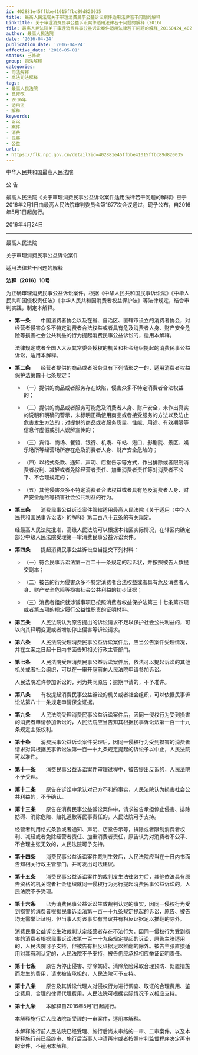 ```yaml
---
id: 402881e45ffbbe41015ffbc89d820035
title: 最高人民法院关于审理消费民事公益诉讼案件适用法律若干问题的解释
LinkTitle: 关于审理消费民事公益诉讼案件适用法律若干问题的解释（2016）
file: 最高人民法院关于审理消费民事公益诉讼案件适用法律若干问题的解释_20160424_402881e45ffbbe41015ffbc89d820035.docx
author: 最高人民法院
date: '2016-04-24'
publication_date: '2016-04-24'
effective_date: '2016-05-01'
status: 已修改
group: 司法解释
categories:
- 司法解释
- 高法司法解释
tags:
- 最高人民法院
- 已修改
- 2016年
- 适用法
- 解释
keywords:
- 诉讼
- 案件
- 消费
- 民事
- 公益
urls:
- https://flk.npc.gov.cn/detail?id=402881e45ffbbe41015ffbc89d820035
---
```


中华人民共和国最高人民法院

公 告

最高人民法院《关于审理消费民事公益诉讼案件适用法律若干问题的解释》已于2016年2月1日由最高人民法院审判委员会第1677次会议通过，现予公布，自2016年5月1日起施行。

2016年4月24日

---

最高人民法院

关于审理消费民事公益诉讼案件

适用法律若干问题的解释

**法释〔2016〕10号**

为正确审理消费民事公益诉讼案件，根据《中华人民共和国民事诉讼法》《中华人民共和国侵权责任法》《中华人民共和国消费者权益保护法》等法律规定，结合审判实践，制定本解释。

- **第一条**　　中国消费者协会以及在省、自治区、直辖市设立的消费者协会，对经营者侵害众多不特定消费者合法权益或者具有危及消费者人身、财产安全危险等损害社会公共利益的行为提起消费民事公益诉讼的，适用本解释。

  法律规定或者全国人大及其常委会授权的机关和社会组织提起的消费民事公益诉讼，适用本解释。

- **第二条**　　经营者提供的商品或者服务具有下列情形之一的，适用消费者权益保护法第四十七条规定：

  - （一）提供的商品或者服务存在缺陷，侵害众多不特定消费者合法权益的；

  - （二）提供的商品或者服务可能危及消费者人身、财产安全，未作出真实的说明和明确的警示，未标明正确使用商品或者接受服务的方法以及防止危害发生方法的；对提供的商品或者服务质量、性能、用途、有效期限等信息作虚假或引人误解宣传的；

  - （三）宾馆、商场、餐馆、银行、机场、车站、港口、影剧院、景区、娱乐场所等经营场所存在危及消费者人身、财产安全危险的；

  - （四）以格式条款、通知、声明、店堂告示等方式，作出排除或者限制消费者权利、减轻或者免除经营者责任、加重消费者责任等对消费者不公平、不合理规定的；

  - （五）其他侵害众多不特定消费者合法权益或者具有危及消费者人身、财产安全危险等损害社会公共利益的行为。

- **第三条**　　消费民事公益诉讼案件管辖适用最高人民法院《关于适用〈中华人民共和国民事诉讼法〉的解释》第二百八十五条的有关规定。

  经最高人民法院批准，高级人民法院可以根据本辖区实际情况，在辖区内确定部分中级人民法院受理第一审消费民事公益诉讼案件。

- **第四条**　　提起消费民事公益诉讼应当提交下列材料：

  - （一）符合民事诉讼法第一百二十一条规定的起诉状，并按照被告人数提交副本；

  - （二）被告的行为侵害众多不特定消费者合法权益或者具有危及消费者人身、财产安全危险等损害社会公共利益的初步证据；

  - （三）消费者组织就涉诉事项已按照消费者权益保护法第三十七条第四项或者第五项的规定履行公益性职责的证明材料。

- **第五条**　　人民法院认为原告提出的诉讼请求不足以保护社会公共利益的，可以向其释明变更或者增加停止侵害等诉讼请求。

- **第六条**　　人民法院受理消费民事公益诉讼案件后，应当公告案件受理情况，并在立案之日起十日内书面告知相关行政主管部门。

- **第七条**　　人民法院受理消费民事公益诉讼案件后，依法可以提起诉讼的其他机关或者社会组织，可以在一审开庭前向人民法院申请参加诉讼。

  人民法院准许参加诉讼的，列为共同原告；逾期申请的，不予准许。

- **第八条**　　有权提起消费民事公益诉讼的机关或者社会组织，可以依据民事诉讼法第八十一条规定申请保全证据。

- **第九条**　　人民法院受理消费民事公益诉讼案件后，因同一侵权行为受到损害的消费者申请参加诉讼的，人民法院应当告知其根据民事诉讼法第一百一十九条规定主张权利。

- **第十条**　　消费民事公益诉讼案件受理后，因同一侵权行为受到损害的消费者请求对其根据民事诉讼法第一百一十九条规定提起的诉讼予以中止，人民法院可以准许。

- **第十一条**　　消费民事公益诉讼案件审理过程中，被告提出反诉的，人民法院不予受理。

- **第十二条**　　原告在诉讼中承认对己方不利的事实，人民法院认为损害社会公共利益的，不予确认。

- **第十三条**　　原告在消费民事公益诉讼案件中，请求被告承担停止侵害、排除妨碍、消除危险、赔礼道歉等民事责任的，人民法院可予支持。

  经营者利用格式条款或者通知、声明、店堂告示等，排除或者限制消费者权利、减轻或者免除经营者责任、加重消费者责任，原告认为对消费者不公平、不合理主张无效的，人民法院可予支持。

- **第十四条**　　消费民事公益诉讼案件裁判生效后，人民法院应当在十日内书面告知相关行政主管部门，并可发出司法建议。

- **第十五条**　　消费民事公益诉讼案件的裁判发生法律效力后，其他依法具有原告资格的机关或者社会组织就同一侵权行为另行提起消费民事公益诉讼的，人民法院不予受理。

- **第十六条**　　已为消费民事公益诉讼生效裁判认定的事实，因同一侵权行为受到损害的消费者根据民事诉讼法第一百一十九条规定提起的诉讼，原告、被告均无需举证证明，但当事人对该事实有异议并有相反证据足以推翻的除外。

  消费民事公益诉讼生效裁判认定经营者存在不法行为，因同一侵权行为受到损害的消费者根据民事诉讼法第一百一十九条规定提起的诉讼，原告主张适用的，人民法院可予支持，但被告有相反证据足以推翻的除外。被告主张直接适用对其有利认定的，人民法院不予支持，被告仍应承担相应举证证明责任。

- **第十七条**　　原告为停止侵害、排除妨碍、消除危险采取合理预防、处置措施而发生的费用，请求被告承担的，人民法院可予支持。

- **第十八条**　　原告及其诉讼代理人对侵权行为进行调查、取证的合理费用、鉴定费用、合理的律师代理费用，人民法院可根据实际情况予以相应支持。

- **第十九条**　　本解释自2016年5月1日起施行。

  本解释施行后人民法院新受理的一审案件，适用本解释。

  本解释施行前人民法院已经受理、施行后尚未审结的一审、二审案件，以及本解释施行前已经终审、施行后当事人申请再审或者按照审判监督程序决定再审的案件，不适用本解释。

